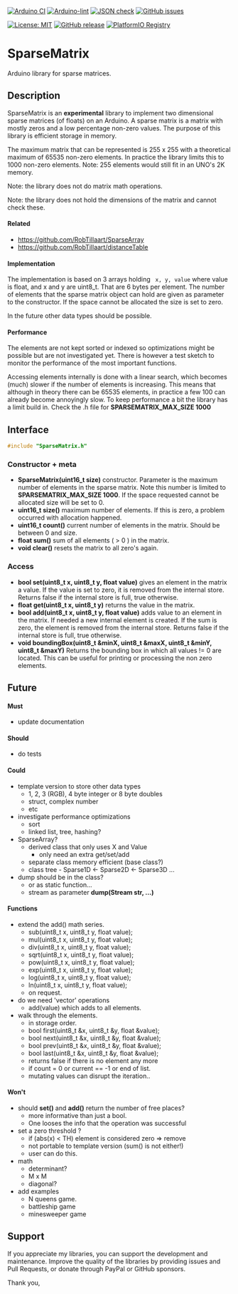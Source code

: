 
[![Arduino CI](https://github.com/RobTillaart/XXXXXXXX/workflows/Arduino%20CI/badge.svg)](https://github.com/marketplace/actions/arduino_ci)
[![Arduino-lint](https://github.com/RobTillaart/XXXXXXXX/actions/workflows/arduino-lint.yml/badge.svg)](https://github.com/RobTillaart/XXXXXXXX/actions/workflows/arduino-lint.yml)
[![JSON check](https://github.com/RobTillaart/XXXXXXXX/actions/workflows/jsoncheck.yml/badge.svg)](https://github.com/RobTillaart/XXXXXXXX/actions/workflows/jsoncheck.yml)
[![GitHub issues](https://img.shields.io/github/issues/RobTillaart/XXXXXXXX.svg)](https://github.com/RobTillaart/XXXXXXXX/issues)

[![License: MIT](https://img.shields.io/badge/license-MIT-green.svg)](https://github.com/RobTillaart/XXXXXXXX/blob/master/LICENSE)
[![GitHub release](https://img.shields.io/github/release/RobTillaart/XXXXXXXX.svg?maxAge=3600)](https://github.com/RobTillaart/XXXXXXXX/releases)
[![PlatformIO Registry](https://badges.registry.platformio.org/packages/robtillaart/library/XXXXXXXX.svg)](https://registry.platformio.org/libraries/robtillaart/XXXXXXXX)


# SparseMatrix

Arduino library for sparse matrices.


## Description

SparseMatrix is an **experimental** library to implement
two dimensional sparse matrices (of floats) on an Arduino.
A sparse matrix is a matrix with mostly zeros and a low percentage non-zero values.
The purpose of this library is efficient storage in memory. 

The maximum matrix that can be represented is 255 x 255 
with a theoretical maximum of 65535 non-zero elements.
In practice the library limits this to 1000 non-zero elements.
Note: 255 elements would still fit in an UNO's 2K memory.

Note: the library does not do matrix math operations.

Note: the library does not hold the dimensions of the matrix
and cannot check these.

#### Related

- https://github.com/RobTillaart/SparseArray
- https://github.com/RobTillaart/distanceTable
 

#### Implementation

The implementation is based on 3 arrays holding ``` x, y, value``` 
where value is float, and x and y are uint8_t. 
That are 6 bytes per element. 
The number of elements that the sparse matrix object can hold are 
given as parameter to the constructor. 
If the space cannot be allocated the size is set to zero.

In the future other data types should be possible.


#### Performance

The elements are not kept sorted or indexed so optimizations might be 
possible but are not investigated yet.
There is however a test sketch to monitor the performance of
the most important functions.

Accessing elements internally is done with a linear search, 
which becomes (much) slower if the number of elements is increasing. 
This means that although in theory there can be 65535 elements, 
in practice a few 100 can already become annoyingly slow.
To keep performance a bit the library has a limit build in.
Check the .h file for **SPARSEMATRIX_MAX_SIZE 1000**


## Interface

```cpp
#include "SparseMatrix.h"
```

### Constructor + meta

- **SparseMatrix(uint16_t size)** constructor. 
Parameter is the maximum number of elements in the sparse matrix.
Note this number is limited to **SPARSEMATRIX_MAX_SIZE 1000**.
If the space requested cannot be allocated size will be set to 0.
- **uint16_t size()** maximum number of elements.
If this is zero, a problem occurred with allocation happened.
- **uint16_t count()** current number of elements in the matrix.
Should be between 0 and size.
- **float sum()** sum of all elements ( > 0 ) in the matrix.
- **void clear()** resets the matrix to all zero's again.


### Access

- **bool set(uint8_t x, uint8_t y, float value)** gives an element in the matrix a value.
If the value is set to zero, it is removed from the internal store.
Returns false if the internal store is full, true otherwise.
- **float get(uint8_t x, uint8_t y)** returns the value in the matrix. 
- **bool add(uint8_t x, uint8_t y, float value)** adds value to an element in the matrix.
If needed a new internal element is created. 
If the sum is zero, the element is removed from the internal store.
Returns false if the internal store is full, true otherwise.
- **void  boundingBox(uint8_t &minX, uint8_t &maxX, uint8_t &minY, uint8_t &maxY)** 
Returns the bounding box in which all values != 0 are located.
This can be useful for printing or processing the non zero elements.


## Future

#### Must

- update documentation

#### Should

- do tests

#### Could

- template version to store other data types 
  - 1, 2, 3 (RGB), 4 byte integer or 8 byte doubles
  - struct, complex number
  - etc
- investigate performance optimizations
  - sort
  - linked list, tree, hashing?
- SparseArray?
  - derived class that only uses X and Value
    - only need an extra get/set/add
  - separate class memory efficient  (base class?)
  - class tree - Sparse1D <- Sparse2D <- Sparse3D ...
- dump should be in the class?
  - or as static function...
  - stream as parameter **dump(Stream str, ...)**


#### Functions

- extend the add() math series.
  - sub(uint8_t x, uint8_t y, float value);
  - mul(uint8_t x, uint8_t y, float value);
  - div(uint8_t x, uint8_t y, float value);
  - sqrt(uint8_t x, uint8_t y, float value);
  - pow(uint8_t x, uint8_t y, float value);
  - exp(uint8_t x, uint8_t y, float value);
  - log(uint8_t x, uint8_t y, float value);
  - ln(uint8_t x, uint8_t y, float value);
  - on request.
- do we need 'vector' operations
  - add(value) which adds to all elements.
- walk through the elements.
  - in storage order.
  - bool first(uint8_t &x, uint8_t &y, float &value);
  - bool next(uint8_t &x, uint8_t &y, float &value);
  - bool prev(uint8_t &x, uint8_t &y, float &value);
  - bool last(uint8_t &x, uint8_t &y, float &value);
  - returns false if there is no element any more
  - if count = 0 or current == -1 or end of list.
  - mutating values can disrupt the iteration..

#### Won't

- should **set()** and **add()** return the number of free places?
  - more informative than just a bool.
  - One looses the info that the operation was successful
- set a zero threshold ?
  - if (abs(x) < TH) element is considered zero => remove
  - not portable to template version  (sum() is not either!)
  - user can do this.
- math
  - determinant?
  - M x M
  - diagonal?
- add examples
  - N queens game.
  - battleship game
  - minesweeper game


## Support

If you appreciate my libraries, you can support the development and maintenance.
Improve the quality of the libraries by providing issues and Pull Requests, or
donate through PayPal or GitHub sponsors.

Thank you,

